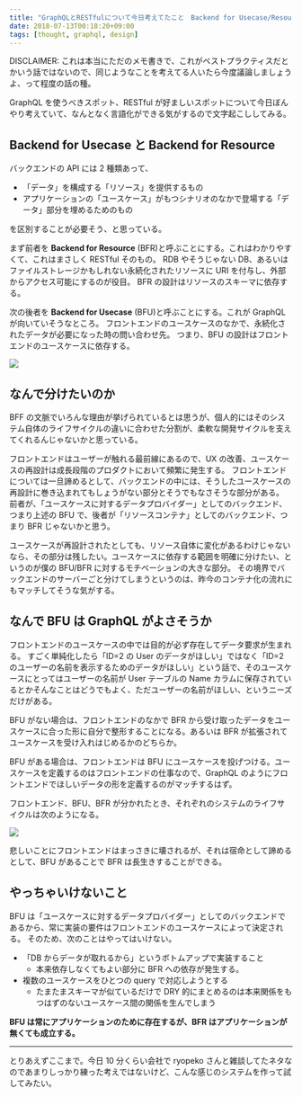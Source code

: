 ```yaml
---
title: "GraphQLとRESTfulについて今日考えてたこと　Backend for Usecase/Resourceについて"
date: 2018-07-13T00:18:20+09:00
tags: [thought, graphql, design]
---
```


DISCLAIMER: これは本当にただのメモ書きで、これがベストプラクティスだとかいう話ではないので、同じようなことを考えてる人いたら今度議論しましょうよ、って程度の話の種。

GraphQL を使うべきスポット、RESTful が好ましいスポットについて今日ぼんやり考えていて、なんとなく言語化ができる気がするので文字起こししてみる。

## Backend for Usecase と Backend for Resource

バックエンドの API には 2 種類あって、

- 「データ」を構成する「リソース」を提供するもの
- アプリケーションの「ユースケース」がもつシナリオのなかで登場する「データ」部分を埋めるためのもの

を区別することが必要そう、と思っている。

まず前者を **Backend for Resource** (BFR)と呼ぶことにする。これはわかりやすくて、これはまさしく RESTful そのもの。
RDB やそうじゃない DB、あるいはファイルストレージかもしれない永続化されたリソースに URI を付与し、外部からアクセス可能にするのが役目。
BFR の設計はリソースのスキーマに依存する。

次の後者を **Backend for Usecase** (BFU)と呼ぶことにする。これが GraphQL が向いていそうなところ。
フロントエンドのユースケースのなかで、永続化されたデータが必要になった時の問い合わせ先。
つまり、BFU の設計はフロントエンドのユースケースに依存する。

![](https://cdn-ak.f.st-hatena.com/images/fotolife/l/lacolaco/20180712/20180712230727.png)

## なんで分けたいのか

BFF の文脈でいろんな理由が挙げられているとは思うが、個人的にはそのシステム自体のライフサイクルの違いに合わせた分割が、柔軟な開発サイクルを支えてくれるんじゃないかと思っている。

フロントエンドはユーザーが触れる最前線にあるので、UX の改善、ユースケースの再設計は成長段階のプロダクトにおいて頻繁に発生する。
フロントエンドについては一旦諦めるとして、バックエンドの中には、そうしたユースケースの再設計に巻き込まれてもしょうがない部分とそうでもなさそうな部分がある。
前者が、「ユースケースに対するデータプロバイダー」としてのバックエンド、つまり上述の BFU で、後者が「リソースコンテナ」としてのバックエンド、つまり BFR じゃないかと思う。

ユースケースが再設計されたとしても、リソース自体に変化があるわけじゃないなら、その部分は残したい。ユースケースに依存する範囲を明確に分けたい、というのが僕の BFU/BFR に対するモチベーションの大きな部分。
その境界でバックエンドのサーバーごと分けてしまうというのは、昨今のコンテナ化の流れにもマッチしてそうな気がする。

## なんで BFU は GraphQL がよさそうか

フロントエンドのユースケースの中では目的が必ず存在してデータ要求が生まれる。
すごく単純化したら「ID=2 の User のデータがほしい」ではなく「ID=2 のユーザーの名前を表示するためのデータがほしい」という話で、そのユースケースにとってはユーザーの名前が User テーブルの Name カラムに保存されているとかそんなことはどうでもよく、ただユーザーの名前がほしい、というニーズだけがある。

BFU がない場合は、フロントエンドのなかで BFR から受け取ったデータをユースケースに合った形に自分で整形することになる。あるいは BFR が拡張されてユースケースを受け入れはじめるかのどちらか。

BFU がある場合は、フロントエンドは BFU にユースケースを投げつける。ユースケースを定義するのはフロントエンドの仕事なので、GraphQL のようにフロントエンドでほしいデータの形を定義するのがマッチするはず。

フロントエンド、BFU、BFR が分かれたとき、それぞれのシステムのライフサイクルは次のようになる。

![](https://cdn-ak.f.st-hatena.com/images/fotolife/l/lacolaco/20180713/20180713000156.png)

悲しいことにフロントエンドはまっさきに壊されるが、それは宿命として諦めるとして、BFU があることで BFR は長生きすることができる。

## やっちゃいけないこと

BFU は「ユースケースに対するデータプロバイダー」としてのバックエンドであるから、常に実装の要件はフロントエンドのユースケースによって決定される。
そのため、次のことはやってはいけない。

- 「DB からデータが取れるから」というボトムアップで実装すること
  - 本来依存しなくてもよい部分に BFR への依存が発生する。
- 複数のユースケースをひとつの query で対応しようとする
  - たまたまスキーマが似ているだけで DRY 的にまとめるのは本来関係をもつはずのないユースケース間の関係を生んでしまう

**BFU は常にアプリケーションのために存在するが、BFR はアプリケーションが無くても成立する。**

---

とりあえずここまで。今日 10 分くらい会社で ryopeko さんと雑談してたネタなのであまりしっかり練った考えではないけど、こんな感じのシステムを作って試してみたい。
